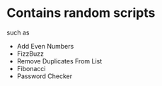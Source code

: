 # Contains random scripts
<p>such as</p>

<ul>
  <li>Add Even Numbers</li>
  <li>FizzBuzz</li>
  <li>Remove Duplicates From List</li>
  <li>Fibonacci</li>
  <li>Password Checker</li>
</ul>
